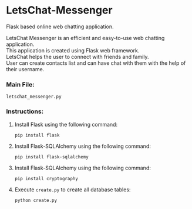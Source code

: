 # LetsChat-Messenger
Flask based online web chatting application.

LetsChat Messenger is an efficient and easy-to-use web chatting application.<br />
This application is created using Flask web framework.<br />
LetsChat helps the user to connect with friends and family.<br />
User can create contacts list and can have chat with them with the help of their username.<br />

### Main File:
`letschat_messenger.py`

### Instructions:
1. Install Flask using the following command:
	```
	pip install flask
	```

2. Install Flask-SQLAlchemy using the following command:
	```
	pip install flask-sqlalchemy
	```

3. Install Flask-SQLAlchemy using the following command:
	```
	pip install cryptography
	```

4. Execute `create.py` to create all database tables:
	```
	python create.py
	```
